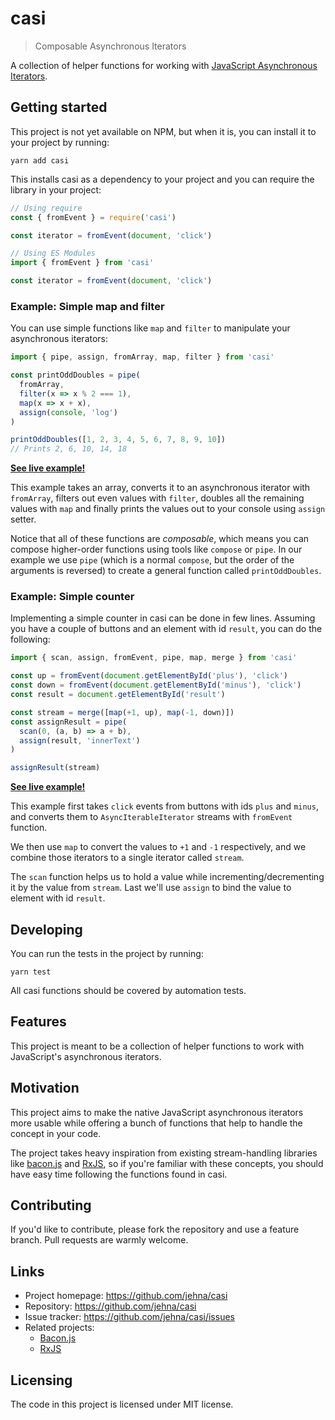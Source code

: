 # casi

> Composable Asynchronous Iterators

A collection of helper functions for working with [JavaScript Asynchronous Iterators](https://github.com/tc39/proposal-async-iteration/blob/master/README.md).

## Getting started

This project is not yet available on NPM, but when it is, you can install it to
your project by running:

```shell
yarn add casi
```

This installs casi as a dependency to your project and you can require the
library in your project:

```javascript
// Using require
const { fromEvent } = require('casi')

const iterator = fromEvent(document, 'click')

// Using ES Modules
import { fromEvent } from 'casi'

const iterator = fromEvent(document, 'click')
```

### Example: Simple map and filter

You can use simple functions like `map` and `filter` to manipulate your
asynchronous iterators:

```js
import { pipe, assign, fromArray, map, filter } from 'casi'

const printOddDoubles = pipe(
  fromArray,
  filter(x => x % 2 === 1),
  map(x => x + x),
  assign(console, 'log')
)

printOddDoubles([1, 2, 3, 4, 5, 6, 7, 8, 9, 10])
// Prints 2, 6, 10, 14, 18
```

**[See live example!](https://codesandbox.io/s/r7jrom8ywp)**

This example takes an array, converts it to an asynchronous iterator with
`fromArray`, filters out even values with `filter`, doubles all the remaining
values with `map` and finally prints the values out to your console using
`assign` setter.

Notice that all of these functions are _composable_, which means you can compose
higher-order functions using tools like `compose` or `pipe`. In our example we
use `pipe` (which is a normal `compose`, but the order of the arguments is
reversed) to create a general function called `printOddDoubles`.

### Example: Simple counter

Implementing a simple counter in casi can be done in few lines. Assuming you
have a couple of buttons and an element with id `result`, you can do the
following:

```js
import { scan, assign, fromEvent, pipe, map, merge } from 'casi'

const up = fromEvent(document.getElementById('plus'), 'click')
const down = fromEvent(document.getElementById('minus'), 'click')
const result = document.getElementById('result')

const stream = merge([map(+1, up), map(-1, down)])
const assignResult = pipe(
  scan(0, (a, b) => a + b),
  assign(result, 'innerText')
)

assignResult(stream)
```

**[See live example!](https://codesandbox.io/s/4oqqyk8o7)**

This example first takes `click` events from buttons with ids `plus` and
`minus`, and converts them to `AsyncIterableIterator` streams with `fromEvent`
function.

We then use `map` to convert the values to `+1` and `-1` respectively, and we
combine those iterators to a single iterator called `stream`.

The `scan` function helps us to hold a value while incrementing/decrementing it
by the value from `stream`. Last we'll use `assign` to bind the value to element
with id `result`.

## Developing

You can run the tests in the project by running:

```shell
yarn test
```

All casi functions should be covered by automation tests.

## Features

This project is meant to be a collection of helper functions to work with
JavaScript's asynchronous iterators.

## Motivation

This project aims to make the native JavaScript asynchronous iterators more
usable while offering a bunch of functions that help to handle the concept in
your code.

The project takes heavy inspiration from existing stream-handling libraries like
[bacon.js](https://baconjs.github.io/) and [RxJS](http://reactivex.io/rxjs), so
if you're familiar with these concepts, you should have easy time following the
functions found in casi.

## Contributing

If you'd like to contribute, please fork the repository and use a feature
branch. Pull requests are warmly welcome.

## Links

- Project homepage: https://github.com/jehna/casi
- Repository: https://github.com/jehna/casi
- Issue tracker: https://github.com/jehna/casi/issues
- Related projects:
  - [Bacon.js](https://baconjs.github.io/)
  - [RxJS](https://github.com/ReactiveX/rxjs)

## Licensing

The code in this project is licensed under MIT license.
